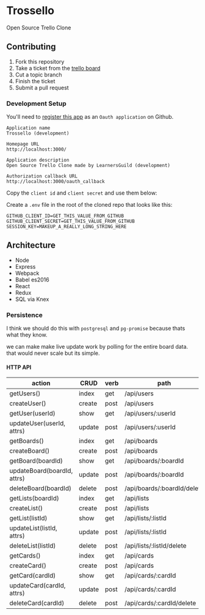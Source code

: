 # Trossello

Open Source Trello Clone


## Contributing

1. Fork this repository
2. Take a ticket from the [trello board](https://trello.com/b/QIKeSwK0/trossello-oss-trello)
3. Cut a topic branch
4. Finish the ticket
5. Submit a pull request

### Development Setup

You'll need to
[register this app](https://github.com/settings/applications/new)
as an `Oauth application` on Github.

```
Application name
Trossello (development)

Homepage URL
http://localhost:3000/

Application description
Open Source Trello Clone made by LearnersGuild (development)

Authorization callback URL
http://localhost:3000/oauth_callback
```

Copy the `client id` and `client secret` and use them below:

Create a `.env` file in the root of the cloned repo that looks like this:
```
GITHUB_CLIENT_ID=GET_THIS_VALUE_FROM_GITHUB
GITHUB_CLIENT_SECRET=GET_THIS_VALUE_FROM_GITHUB
SESSION_KEY=MAKEUP_A_REALLY_LONG_STRING_HERE
```

## Architecture

- Node
- Express
- Webpack
- Babel es2016
- React
- Redux
- SQL via Knex


### Persistence

I think we should do this with `postgresql` and `pg-promise` because thats what they know.

we can make make live update work by polling for the entire board data. that would never scale but its simple.

#### HTTP API

| action                       | CRUD   | verb | path                         |
| ---------------------------- | ------ | ---- | ---------------------------- |
| getUsers()                   | index  | get  | /api/users                   |
| createUser()                 | create | post | /api/users                   |
| getUser(userId)              | show   | get  | /api/users/:userId           |
| updateUser(userId, attrs)    | update | post | /api/users/:userId           |
| getBoards()                  | index  | get  | /api/boards                  |
| createBoard()                | create | post | /api/boards                  |
| getBoard(boardId)            | show   | get  | /api/boards/:boardId         |
| updateBoard(boardId, attrs)  | update | post | /api/boards/:boardId         |
| deleteBoard(boardId)         | delete | post | /api/boards/:boardId/delete  |
| getLists(boardId)            | index  | get  | /api/lists                   |
| createList()                 | create | post | /api/lists                   |
| getList(listId)              | show   | get  | /api/lists/:listId           |
| updateList(listId, attrs)    | update | post | /api/lists/:listId           |
| deleteList(listId)           | delete | post | /api/lists/:listId/delete    |
| getCards()                   | index  | get  | /api/cards                   |
| createCard()                 | create | post | /api/cards                   |
| getCard(cardId)              | show   | get  | /api/cards/:cardId           |
| updateCard(cardId, attrs)    | update | post | /api/cards/:cardId           |
| deleteCard(cardId)           | delete | post | /api/cards/:cardId/delete    |
